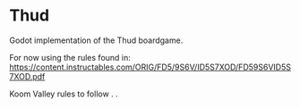 # Thud
Godot implementation of the Thud boardgame.

For now using the rules found in:
https://content.instructables.com/ORIG/FD5/9S6V/ID5S7XOD/FD59S6VID5S7XOD.pdf

Koom Valley rules to follow . . 
